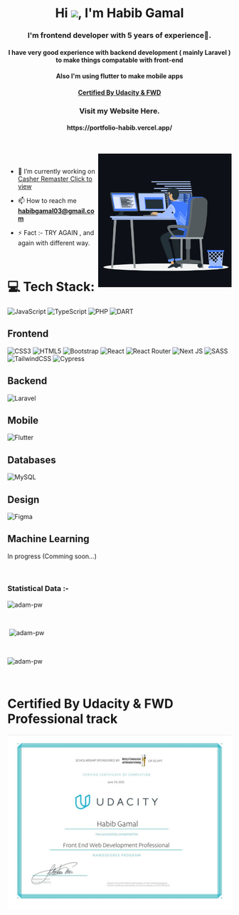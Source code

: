 <h1 align="center">Hi <img src="https://media.giphy.com/media/hvRJCLFzcasrR4ia7z/giphy.gif" width="29px">, I'm Habib Gamal</h1>
<h3 align="center">I'm frontend developer with 5 years of experience🌟.</h3>
<h4 align="center">I have very good experience with backend development ( mainly Laravel ) to make things compatable with front-end</h4>
<h4 align="center">Also I'm using flutter to make mobile apps</h4>
<h4 align="center"><a href="#certified-by-udacity--fwd-professional-track" align="center">Certified By Udacity & FWD</a></h4>


<h3 align="center">Visit my Website Here.</h3>
<h4 align="center">https://portfolio-habib.vercel.app/</h4>

<br>

<p><img align="right" width="300" src="https://github.com/habibGamal/habibGamal/blob/master/animation_500_kxa883sd.gif" alt="adam-pw" /></p>

<br>

- 🌱 I’m currently working on [Casher Remaster Click to view](https://github.com/habibGamal/casher_remaster.git)

- 📫 How to reach me **habibgamal03@gmail.com**

- ⚡ Fact :- TRY AGAIN , and again with different way.

<br>

# 💻 Tech Stack:
![JavaScript](https://img.shields.io/badge/javascript-%23323330.svg?style=for-the-badge&logo=javascript&logoColor=%23F7DF1E) ![TypeScript](https://img.shields.io/badge/typescript-%23007ACC.svg?style=for-the-badge&logo=typescript&logoColor=white) ![PHP](https://img.shields.io/badge/php-%234d588e.svg?style=for-the-badge&logo=php&logoColor=white) ![DART](https://img.shields.io/badge/dart-%23323330.svg?style=for-the-badge&logo=dart&logoColor=%232aaee9) 

## Frontend
![CSS3](https://img.shields.io/badge/css3-%231572B6.svg?style=for-the-badge&logo=css3&logoColor=white) ![HTML5](https://img.shields.io/badge/html5-%23E34F26.svg?style=for-the-badge&logo=html5&logoColor=white) ![Bootstrap](https://img.shields.io/badge/bootstrap-%23563D7C.svg?style=for-the-badge&logo=bootstrap&logoColor=white) ![React](https://img.shields.io/badge/react-%2320232a.svg?style=for-the-badge&logo=react&logoColor=%2361DAFB)  ![React Router](https://img.shields.io/badge/React_Router-CA4245?style=for-the-badge&logo=react-router&logoColor=white) ![Next JS](https://img.shields.io/badge/Next-black?style=for-the-badge&logo=next.js&logoColor=white) ![SASS](https://img.shields.io/badge/SASS-hotpink.svg?style=for-the-badge&logo=SASS&logoColor=white) ![TailwindCSS](https://img.shields.io/badge/tailwindcss-%2338B2AC.svg?style=for-the-badge&logo=tailwind-css&logoColor=white) ![Cypress](https://img.shields.io/badge/cypress-white.svg?style=for-the-badge&logo=cypress-css&logoColor=white) 

## Backend
![Laravel](https://img.shields.io/badge/laravel-%23e3382b.svg?style=for-the-badge&logo=laravel&logoColor=white) 

## Mobile
![Flutter](https://img.shields.io/badge/flutter-%235ac2f0.svg?style=for-the-badge&logo=flutter&logoColor=white) 

## Databases
![MySQL](https://img.shields.io/badge/mysql-%2300f.svg?style=for-the-badge&logo=mysql&logoColor=white)

## Design
![Figma](https://img.shields.io/badge/figma-%23F24E1E.svg?style=for-the-badge&logo=figma&logoColor=white) 

## Machine Learning
In progress (Comming soon...)

<br>

<h3>Statistical Data :-</h3>
<p><img align="center"
    src="https://github-readme-stats.vercel.app/api/top-langs?username=habibGamal&show_icons=true&locale=en&bg_color=0d1117&text_color=ffffff&layout=compact"
    alt="adam-pw" 
    bg_color=#808080/></p>

<br>

<p>&nbsp;<img align="center" src="https://github-readme-stats.vercel.app/api?username=habibGamal&show_icons=true&locale=en&bg_color=0d1117&text_color=ffffff&repo=convoychat"
    alt="adam-pw" /></p>

<br>

<p><img align="center" src="https://github-readme-streak-stats.herokuapp.com/?user=habibGamal&theme=dark&background=0d1117&date_format=M%20j%5B%2C%20Y%5D" alt="adam-pw" /></p>

<!-- <br>
<h3>Trophies :-</h3>
<p align="left"> <a href="https://github.com/ryo-ma/github-profile-trophy"><img
      src="https://github-profile-trophy.vercel.app/?username=adam-pw&bg_color=0d1117&text_color=ffffff" alt="adam-pw" /></a> </p> -->
      
<p align="left"> <a href="https://twitter.com/" target="blank"><img
      src="https://img.shields.io/twitter/follow/?logo=twitter&style=for-the-badge" alt="" /></a> </p>
      
# Certified By Udacity & FWD Professional track

[![An image of @adampw's Holopin badges, which is a link to view their full Holopin profile](https://github.com/habibGamal/habibGamal/blob/master/Screenshot%202023-05-16%20232630.jpg)](https://github.com/habibGamal/habibGamal/blob/master/Screenshot%202023-05-16%20232630.jpg)
